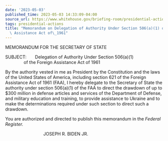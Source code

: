 ```yaml
---
date: '2023-05-03'
published_time: 2023-05-03 14:33:09-04:00
source_url: https://www.whitehouse.gov/briefing-room/presidential-actions/2023/05/03/memorandum-on-delegation-of-authority-under-section-506a1-of-the-foreign-assistance-act-of-1961-15/
tags: presidential-actions
title: "Memorandum on Delegation of Authority Under Section 506(a)(1) of the Foreign\
  \ Assistance Act of\_1961"
---
```

 
MEMORANDUM FOR THE SECRETARY OF STATE

SUBJECT:       Delegation of Authority Under Section 506(a)(1)  
               of the Foreign Assistance Act of 1961

By the authority vested in me as President by the Constitution and the
laws of the United States of America, including section 621 of the
Foreign Assistance Act of 1961 (FAA), I hereby delegate to the Secretary
of State the authority under section 506(a)(1) of the FAA to direct the
drawdown of up to $300 million in defense articles and services of the
Department of Defense, and military education and training, to provide
assistance to Ukraine and to make the determinations required under such
section to direct such a drawdown.  
  
You are authorized and directed to publish this memorandum in
the *Federal Register.*

                               JOSEPH R. BIDEN JR.
